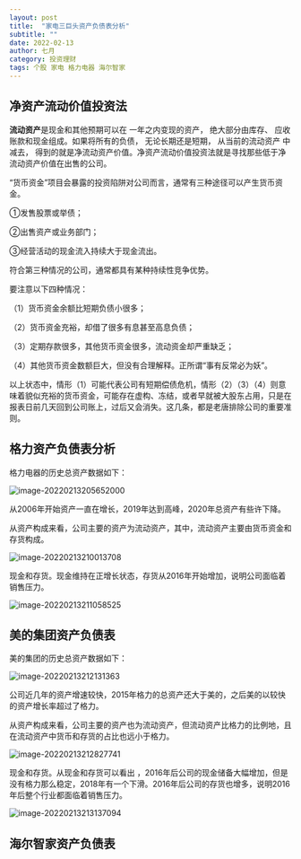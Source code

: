 ```yaml
---
layout: post
title:  "家电三巨头资产负债表分析"
subtitle: ""
date: 2022-02-13
author: 七月
category: 投资理财
tags: 个股 家电 格力电器 海尔智家
---
```


## 净资产流动价值投资法

**流动资产**是现金和其他预期可以在 一年之内变现的资产， 绝大部分由库存、 应收账款和现金组成。如果将所有的负债， 无论长期还是短期， 从当前的流动资产 中减去， 得到的就是净流动资产价值。净资产流动价值投资法就是寻找那些低于净流动资产价值在出售的公司。



“货币资金”项目会暴露的投资陷阱对公司而言，通常有三种途径可以产生货币资金。

①发售股票或举债；

②出售资产或业务部门；

③经营活动的现金流入持续大于现金流出。

符合第三种情况的公司，通常都具有某种持续性竞争优势。

要注意以下四种情况：

（1）货币资金余额比短期负债小很多；

（2）货币资金充裕，却借了很多有息甚至高息负债；

（3）定期存款很多，其他货币资金很多，流动资金却严重缺乏；

（4）其他货币资金数额巨大，但没有合理解释。正所谓“事有反常必为妖”。

以上状态中，情形（1）可能代表公司有短期偿债危机，情形（2）（3）（4）则意味着貌似充裕的货币资金，可能存在虚构、冻结，或者早就被大股东占用，只是在报表日前几天回到公司账上，过后又会消失。这几条，都是老唐排除公司的重要准则。





## 格力资产负债表分析

格力电器的历史总资产数据如下：

![image-20220213205652000](D:/Project/github/Rosanne-Luo-io/Rosanne-Luo.github.io/img/image-20220213205652000.png)

从2006年开始资产一直在增长，2019年达到高峰，2020年总资产有些许下降。

从资产构成来看，公司主要的资产为流动资产，其中，流动资产主要由货币资金和存货构成。

![image-20220213210013708](D:/Project/github/Rosanne-Luo-io/Rosanne-Luo.github.io/img/image-20220213210013708.png)

现金和存货。现金维持在正增长状态，存货从2016年开始增加，说明公司面临着销售压力。

![image-20220213211058525](D:/Project/github/Rosanne-Luo-io/Rosanne-Luo.github.io/img/image-20220213211058525.png)

## 美的集团资产负债表

美的集团的历史总资产数据如下：

![image-20220213212131363](D:/Project/github/Rosanne-Luo-io/Rosanne-Luo.github.io/img/image-20220213212131363.png)

公司近几年的资产增速较快，2015年格力的总资产还大于美的，之后美的以较快的资产增长率超过了格力。

从资产构成来看，公司主要的资产也为流动资产，但流动资产比格力的比例地，且在流动资产中货币和存货的占比也远小于格力。

![image-20220213212827741](D:/Project/github/Rosanne-Luo-io/Rosanne-Luo.github.io/img/image-20220213212827741.png)

现金和存货。从现金和存货可以看出 ，2016年后公司的现金储备大幅增加，但是没有格力那么稳定，2018年有一个下滑。2016年后公司的存货也增多，说明2016年后整个行业都面临着销售压力。

![image-20220213213137094](D:/Project/github/Rosanne-Luo-io/Rosanne-Luo.github.io/img/image-20220213213137094.png)

## 海尔智家资产负债表